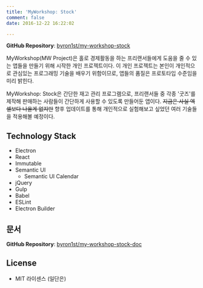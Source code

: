 ```yaml
---
title: 'MyWorkshop: Stock'
comment: false
date: 2016-12-22 16:22:02

---
```


__GitHub Repository__: [byron1st/my-workshop-stock](https://github.com/byron1st/my-workshop-stock)

MyWorkshop(MW Project)은 홀로 경제활동을 하는 프리랜서들에게 도움을 줄 수 있는 앱들을 만들기 위해 시작한 개인 프로젝트이다. 이 개인 프로젝트는 본인이 개인적으로 관심있는 프로그래밍 기술을 배우기 위함이므로, 앱들의 품질은 프로토타입 수준임을 미리 밝힌다.

MyWorkshop: Stock은 간단한 재고 관리 프로그램으로, 프리랜서들 중 각종 '굿즈'를 제작해 판매하는 사람들이 간단하게 사용할 수 있도록 만들어둔 앱이다. ~~지금은 사실 엑셀보다 나을게 없지만~~ 향후 업데이트를 통해 개인적으로 실험해보고 싶었던 여러 기술들을 적용해볼 예정이다.

## Technology Stack

*   Electron
*   React
*   Immutable
*   Semantic UI
    *   Semantic UI Calendar
*   jQuery
*   Gulp
*   Babel
*   ESLint
*   Electron Builder

## 문서

__GitHub Repository__: [byron1st/my-workshop-stock-doc](https://github.com/byron1st/my-workshop-stock-doc)

## License

*   MIT 라이센스 (일단은)